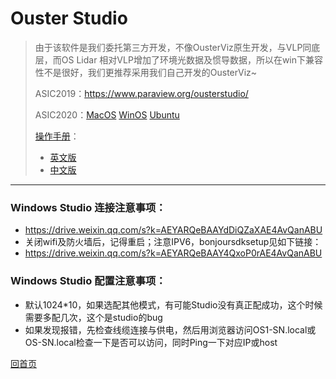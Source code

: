 # Ouster Studio

> 由于该软件是我们委托第三方开发，不像OusterViz原生开发，与VLP同底层，而OS Lidar 相对VLP增加了环境光数据及惯导数据，所以在win下兼容性不是很好，我们更推荐采用我们自己开发的OusterViz~
>
> ASIC2019：https://www.paraview.org/ousterstudio/
>
> ASIC2020：[MacOS](https://data.ouster.io/ouster-studio/OusterStudio-3.6.0-984-g4ccd2d2-20200925-Darwin-64bit.dmg?__hstc=34987006.3b498ee11237b4e28da832cc795fa6b7.1603177544769.1606967208102.1607045278647.6&__hssc=34987006.1.1607045278647&__hsfp=3202914155)    [WinOS](https://data.ouster.io/ouster-studio/OusterStudio-3.6.0-984-g4ccd2d23d-20200925-Windows-64bit.exe?__hstc=34987006.3b498ee11237b4e28da832cc795fa6b7.1603177544769.1606967208102.1607045278647.6&__hssc=34987006.1.1607045278647&__hsfp=3202914155)    [Ubuntu](https://data.ouster.io/ouster-studio/OusterStudio-3.6.0-984-g4ccd2d2-20200925-Linux-64bit.tar.gz?__hstc=34987006.3b498ee11237b4e28da832cc795fa6b7.1603177544769.1606967208102.1607045278647.6&__hssc=34987006.1.1607045278647&__hsfp=3202914155)
>
> [操作手册](https://ouster.atlassian.net/wiki/spaces/SUPPORT/pages/924090373?atlOrigin=eyJpIjoiNTk4MWFjMjk3MzgxNGRlNzg0NjI5Njc0OGY3ODkwN2IiLCJwIjoiYyJ9)：
>
> - [英文版](https://data.ouster.io/downloads/Ouster-Studio-user-guide.pdf?__hstc=34987006.3b498ee11237b4e28da832cc795fa6b7.1603177544769.1606967208102.1607045278647.6&__hssc=34987006.1.1607045278647&__hsfp=3202914155)
> - [中文版](https://ouster.oss-cn-shanghai.aliyuncs.com/get%20started/Ouster-Studio-user-guide.pdf)

---
### Windows Studio 连接注意事项：

- https://drive.weixin.qq.com/s?k=AEYARQeBAAYdDiQZaXAE4AvQanABU
- 关闭wifi及防火墙后，记得重启；注意IPV6，bonjoursdksetup见如下链接：
- https://drive.weixin.qq.com/s?k=AEYARQeBAAY4QxoP0rAE4AvQanABU

### Windows Studio 配置注意事项：

- 默认1024*10，如果选配其他模式，有可能Studio没有真正配成功，这个时候需要多配几次，这个是studio的bug
- 如果发现报错，先检查线缆连接与供电，然后用浏览器访问OS1-SN.local或OS-SN.local检查一下是否可以访问，同时Ping一下对应IP或host



[回首页](README)